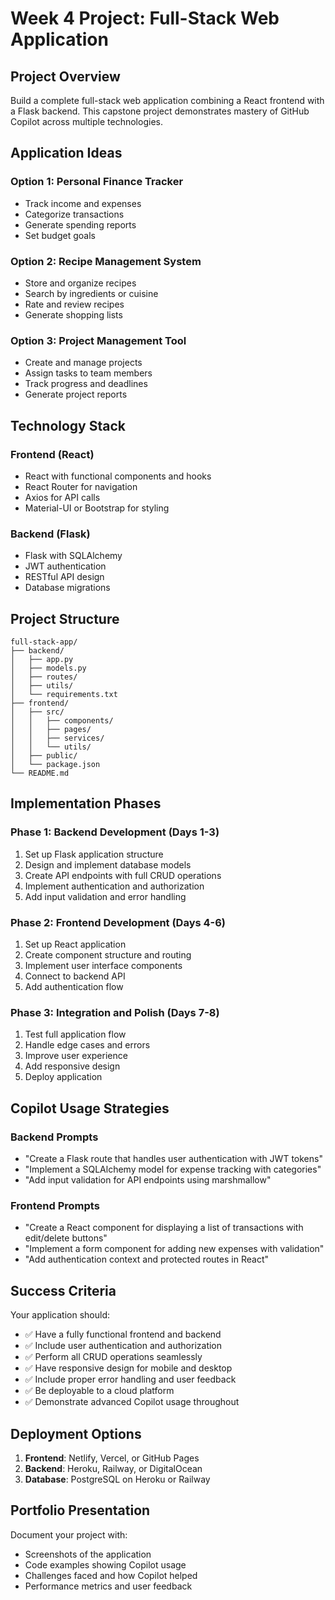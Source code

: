 # Week 4 Project: Full-Stack Web Application

## Project Overview
Build a complete full-stack web application combining a React frontend with a Flask backend. This capstone project demonstrates mastery of GitHub Copilot across multiple technologies.

## Application Ideas

### Option 1: Personal Finance Tracker
- Track income and expenses
- Categorize transactions
- Generate spending reports
- Set budget goals

### Option 2: Recipe Management System
- Store and organize recipes
- Search by ingredients or cuisine
- Rate and review recipes
- Generate shopping lists

### Option 3: Project Management Tool
- Create and manage projects
- Assign tasks to team members
- Track progress and deadlines
- Generate project reports

## Technology Stack

### Frontend (React)
- React with functional components and hooks
- React Router for navigation
- Axios for API calls
- Material-UI or Bootstrap for styling

### Backend (Flask)
- Flask with SQLAlchemy
- JWT authentication
- RESTful API design
- Database migrations

## Project Structure
```
full-stack-app/
├── backend/
│   ├── app.py
│   ├── models.py
│   ├── routes/
│   ├── utils/
│   └── requirements.txt
├── frontend/
│   ├── src/
│   │   ├── components/
│   │   ├── pages/
│   │   ├── services/
│   │   └── utils/
│   ├── public/
│   └── package.json
└── README.md
```

## Implementation Phases

### Phase 1: Backend Development (Days 1-3)
1. Set up Flask application structure
2. Design and implement database models
3. Create API endpoints with full CRUD operations
4. Implement authentication and authorization
5. Add input validation and error handling

### Phase 2: Frontend Development (Days 4-6)
1. Set up React application
2. Create component structure and routing
3. Implement user interface components
4. Connect to backend API
5. Add authentication flow

### Phase 3: Integration and Polish (Days 7-8)
1. Test full application flow
2. Handle edge cases and errors
3. Improve user experience
4. Add responsive design
5. Deploy application

## Copilot Usage Strategies

### Backend Prompts
- "Create a Flask route that handles user authentication with JWT tokens"
- "Implement a SQLAlchemy model for expense tracking with categories"
- "Add input validation for API endpoints using marshmallow"

### Frontend Prompts
- "Create a React component for displaying a list of transactions with edit/delete buttons"
- "Implement a form component for adding new expenses with validation"
- "Add authentication context and protected routes in React"

## Success Criteria

Your application should:
- ✅ Have a fully functional frontend and backend
- ✅ Include user authentication and authorization
- ✅ Perform all CRUD operations seamlessly
- ✅ Have responsive design for mobile and desktop
- ✅ Include proper error handling and user feedback
- ✅ Be deployable to a cloud platform
- ✅ Demonstrate advanced Copilot usage throughout

## Deployment Options

1. **Frontend**: Netlify, Vercel, or GitHub Pages
2. **Backend**: Heroku, Railway, or DigitalOcean
3. **Database**: PostgreSQL on Heroku or Railway

## Portfolio Presentation

Document your project with:
- Screenshots of the application
- Code examples showing Copilot usage
- Challenges faced and how Copilot helped
- Performance metrics and user feedback


